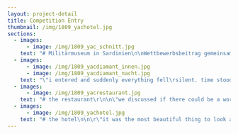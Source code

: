 ```yaml
---
layout: project-detail
title: Competition Entry
thumbnail: /img/1809_yachotel.jpg
sections:
  - images:
      - image: /img/1809_yac_schnitt.jpg
    text: "# Militärmuseum in Sardinien\n\nWettbewerbsbeitrag gemeinsam mit Katharina Kleczka, 2018\n\n\"when we entered the grounds we were confused at first because we couldn't make out anything different. just\rthe ruins and no shiny new building. as we turned the corner we spotted the low conrete cubes inside the old\rstructures and by looking closer we saw that there were beautiful shady courtyards between the bare walls.\rwalking further on the dirt road suddenly there it was: the lighthouse - a bright and proud memorial,\rprotruding from the ruins like a glistening diamond...\""
  - images:
      - image: /img/1809_yacdiamant_innen.jpg
      - image: /img/1809_yacdiamant_nacht.jpg
    text: "\"i entered and suddenly everything fell\rsilent. time stood still and my mind started\rto wander. afterwards i was surprised to\rhave stayed for 40 minutes just staring at\rthe light reflecting on the water...\n\nat night, the whole place transformed into this\rpoetic light show wiht the monumental\rdiamond competing with the stars...\""
  - images:
      - image: /img/1809_yacrestaurant.jpg
    text: "# the restaurant\r\n\n\"we discussed if there could be a world without warfare while we had lunch in the cool shade\rof the restaurant. i remember the geckos on the old walls and how silent and peaceful it\rwas. we sat with a group from japan on a large table in a secluded little glass cube and i\rcould not say if i was inside or outside...\""
  - images:
      - image: /img/1809_yachotel.jpg
    text: "# the hotel\n\n\r\"it was the most beautiful thing to look at the stars\rright from our bed and listen to the cicadas chirping\rand the sea far off in the distance. we left the doors to\rour little court yard open to let in the breeze. the next\rmorning we had breakfast with a couple from norway\rthat told us about a great climbing place...\""
---
```


